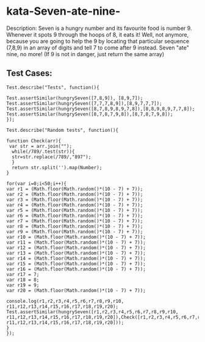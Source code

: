 # kata-Seven-ate-nine-
Description:
Seven is a hungry number and its favourite food is number 9. Whenever it spots 9 through the hoops of 8, it eats it! Well, not anymore, because you are going to help the 9 by locating that particular sequence (7,8,9) in an array of digits and tell 7 to come after 9 instead. Seven "ate" nine, no more! (If 9 is not in danger, just return the same array)



Test Cases:
-
    Test.describe("Tests", function(){

    Test.assertSimilar(hungrySeven([7,8,9]), [8,9,7]);
    Test.assertSimilar(hungrySeven([7,7,7,8,9]),[8,9,7,7,7]);
    Test.assertSimilar(hungrySeven([8,7,8,9,8,9,7,8]),[8,8,9,8,9,7,7,8]);
    Test.assertSimilar(hungrySeven([8,7,8,7,9,8]),[8,7,8,7,9,8]);
    });

    Test.describe("Random tests", function(){

    function Check(arr){
     var str = arr.join("");
      while(/789/.test(str)){
      str=str.replace(/789/,"897");
      }
      return str.split('').map(Number);
    }

    for(var i=0;i<50;i++){
    var r1 = (Math.floor(Math.random()*(10 - 7) + 7));
    var r2 = (Math.floor(Math.random()*(10 - 7) + 7));
    var r3 = (Math.floor(Math.random()*(10 - 7) + 7));
    var r4 = (Math.floor(Math.random()*(10 - 7) + 7));
    var r5 = (Math.floor(Math.random()*(10 - 7) + 7));
    var r6 = (Math.floor(Math.random()*(10 - 7) + 7));
    var r7 = (Math.floor(Math.random()*(10 - 7) + 7));
    var r8 = (Math.floor(Math.random()*(10 - 7) + 7));
    var r9 = (Math.floor(Math.random()*(10 - 7) + 7));
    var r10 = (Math.floor(Math.random()*(10 - 7) + 7));
    var r11 = (Math.floor(Math.random()*(10 - 7) + 7));
    var r12 = (Math.floor(Math.random()*(10 - 7) + 7));
    var r13 = (Math.floor(Math.random()*(10 - 7) + 7));
    var r14 = (Math.floor(Math.random()*(10 - 7) + 7));
    var r15 = (Math.floor(Math.random()*(10 - 7) + 7));
    var r16 = (Math.floor(Math.random()*(10 - 7) + 7));
    var r17 = 7;
    var r18 = 8;
    var r19 = 9;
    var r20 = (Math.floor(Math.random()*(10 - 7) + 7));

    console.log(r1,r2,r3,r4,r5,r6,r7,r8,r9,r10, r11,r12,r13,r14,r15,r16,r17,r18,r19,r20);
    Test.assertSimilar(hungrySeven([r1,r2,r3,r4,r5,r6,r7,r8,r9,r10, r11,r12,r13,r14,r15,r16,r17,r18,r19,r20]),Check([r1,r2,r3,r4,r5,r6,r7,r8,r9,r10, r11,r12,r13,r14,r15,r16,r17,r18,r19,r20]));
    }
    });
